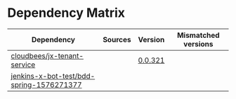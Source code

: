 # Dependency Matrix

Dependency | Sources | Version | Mismatched versions
---------- | ------- | ------- | -------------------
[cloudbees/jx-tenant-service](https://github.com/cloudbees/jx-tenant-service) |  | [0.0.321](https://github.com/cloudbees/jx-tenant-service/releases/tag/v0.0.321) | 
[jenkins-x-bot-test/bdd-spring-1576271377](https://github.com/jenkins-x-bot-test/bdd-spring-1576271377.git) |  | []() | 
